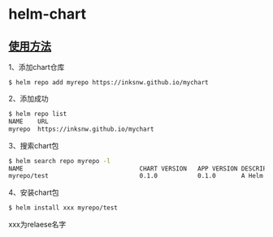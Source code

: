 # helm-chart

## [使用方法](https://inksnw.github.io/mychart)

1、添加chart仓库

```
$ helm repo add myrepo https://inksnw.github.io/mychart
```

2、添加成功

```bash
$ helm repo list
NAME  	URL                                   
myrepo	https://inksnw.github.io/mychart
```

3、搜索chart包

```bash
$ helm search repo myrepo -l
NAME                              	CHART VERSION	APP VERSION	DESCRIPTION                                   
myrepo/test                       	0.1.0        	0.1.0     	A Helm chart for Kubernetes 
```

4、安装chart包
```bash
$ helm install xxx myrepo/test
```

xxx为relaese名字
